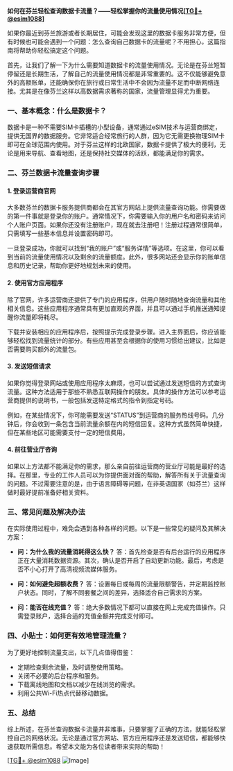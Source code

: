 **如何在芬兰轻松查询数据卡流量？——轻松掌握你的流量使用情况[[TG💪+ @esim1088](https://t.me/s/esim1088)]**

如果你最近到芬兰旅游或者长期居住，可能会发现这里的数据卡服务非常方便，但有时候也可能会遇到一个问题：怎么查询自己数据卡的流量呢？不用担心，这篇指南将帮助你轻松搞定这个问题。

首先，让我们了解一下为什么需要知道数据卡的流量使用情况。无论是在芬兰短暂停留还是长期生活，了解自己的流量使用情况都是非常重要的。这不仅能够避免意外的高额账单，还能确保你在旅行或日常生活中不会因为流量不足而中断网络连接。尤其是在像芬兰这样以高数据需求著称的国家，流量管理显得尤为重要。

### 一、基本概念：什么是数据卡？

数据卡是一种不需要SIM卡插槽的小型设备，通常通过eSIM技术与运营商绑定，提供无国界的数据服务。它非常适合经常旅行的人群，因为它无需更换物理SIM卡即可在全球范围内使用。对于芬兰这样的北欧国家，数据卡提供了极大的便利，无论是用来导航、查看地图，还是保持社交媒体的活跃，都能满足你的需求。

### 二、芬兰数据卡流量查询步骤

#### 1. 登录运营商官网

大多数芬兰的数据卡服务提供商都会在其官方网站上提供流量查询功能。你需要做的第一件事就是登录你的账户。通常情况下，你需要输入你的用户名和密码来访问个人账户页面。如果你还没有注册账户，现在就去注册吧！注册过程通常很简单，只需填写一些基本信息并设置密码即可。

一旦登录成功，你就可以找到“我的账户”或“服务详情”等选项。在这里，你可以看到当前的流量使用情况以及剩余的流量额度。此外，很多网站还会显示你的账单信息和历史记录，帮助你更好地规划未来的使用。

#### 2. 使用官方应用程序

除了官网，许多运营商还提供了专门的应用程序，供用户随时随地查询流量和其他相关信息。这些应用程序通常具有更加直观的界面，并且可以通过手机推送通知提醒你流量即将耗尽。

下载并安装相应的应用程序后，按照提示完成登录步骤。进入主界面后，你应该能够轻松找到流量统计的部分。有些应用甚至会根据你的使用习惯给出建议，比如是否需要购买额外的流量包。

#### 3. 发送短信请求

如果你觉得登录网站或使用应用程序太麻烦，也可以尝试通过发送短信的方式查询流量。这种方法适用于那些不熟悉互联网操作的朋友。具体的操作方法可以参考运营商提供的说明书，一般包括发送特定格式的指令到指定号码。

例如，在某些情况下，你可能需要发送“STATUS”到运营商的服务热线号码。几分钟后，你会收到一条包含当前流量余额在内的短信回复。这种方式虽然简单快捷，但在某些地区可能需要支付一定的短信费用。

#### 4. 前往营业厅咨询

如果以上方法都不能满足你的需求，那么亲自前往运营商的营业厅可能是最好的选择。在那里，专业的工作人员可以为你提供面对面的帮助，解答所有关于流量查询的问题。不过需要注意的是，由于语言障碍等问题，在非英语国家（如芬兰）这样做时最好提前准备好相关资料。

### 三、常见问题及解决办法

在实际使用过程中，难免会遇到各种各样的问题。以下是一些常见的疑问及其解决方案：

- **问：为什么我的流量消耗得这么快？**
  答：首先检查是否有后台运行的应用程序正在大量消耗数据资源。其次，确认是否开启了自动更新功能。最后，考虑是否不小心打开了高清视频流媒体服务。

- **问：如何避免超额收费？**
  答：设置每日或每周的流量限额警告，并定期监控账户状态。同时，了解不同套餐之间的差异，选择适合自己需求的方案。

- **问：能否在线充值？**
  答：绝大多数情况下都可以直接在网上完成充值操作。只需登录账户，选择合适的充值金额并完成支付即可。

### 四、小贴士：如何更有效地管理流量？

为了更好地控制流量支出，以下几点值得借鉴：

- 定期检查剩余流量，及时调整使用策略。
- 关闭不必要的后台程序和服务。
- 下载离线地图和文档以减少在线浏览的需求。
- 利用公共Wi-Fi热点代替移动数据。

### 五、总结

综上所述，在芬兰查询数据卡流量并非难事，只要掌握了正确的方法，就能轻松掌控自己的网络状况。无论是通过官方网站、官方应用程序还是发送短信，都能够快速获取所需信息。希望本文能为各位读者带来实际的帮助！

[[TG💪+ @esim1088](https://t.me/s/esim1088) ![Image](https://i.postimg.cc/4NQfJmqS/Snipaste-2025-05-13-00-14-12.png)]
